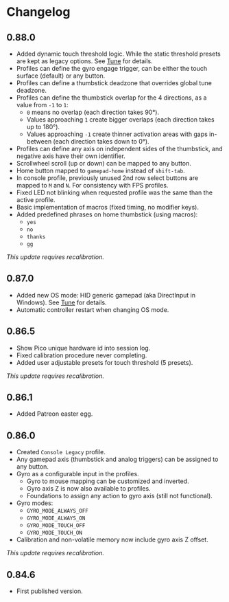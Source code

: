 # Changelog

## 0.88.0
- Added dynamic touch threshold logic. While the static threshold presets are kept as legacy options. See [Tune](https://inputlabs.io/alpakka/manual/tune) for details.
- Profiles can define the gyro engage trigger, can be either the touch surface (default) or any button.
- Profiles can define a thumbstick deadzone that overrides global tune deadzone.
- Profiles can define the thumbstick overlap for the 4 directions, as a value from `-1` to `1`:
  - `0` means no overlap (each direction takes 90°).
  - Values approaching `1` create bigger overlaps (each direction takes up to 180°).
  - Values approaching `-1` create thinner activation areas with gaps in-between (each direction takes down to 0°).
- Profiles can define any axis on independent sides of the thumbstick, and negative axis have their own identifier.
- Scrollwheel scroll (up or down) can be mapped to any button.
- Home button mapped to `gamepad-home` instead of `shift-tab`.
- In console profile, previously unused 2nd row select buttons are mapped to `M` and `N`. For consistency with FPS profiles.
- Fixed LED not blinking when requested profile was the same than the active profile.
- Basic implementation of macros (fixed timing, no modifier keys).
- Added predefined phrases on home thumbstick (using macros):
  - `yes`
  - `no`
  - `thanks`
  - `gg`

_This update requires recalibration._

## 0.87.0
- Added new OS mode: HID generic gamepad (aka DirectInput in Windows). See [Tune](https://inputlabs.io/alpakka/manual/tune) for details.
- Automatic controller restart when changing OS mode.

## 0.86.5
- Show Pico unique hardware id into session log.
- Fixed calibration procedure never completing.
- Added user adjustable presets for touch threshold (5 presets).

_This update requires recalibration._

## 0.86.1
- Added Patreon easter egg.

## 0.86.0
- Created `Console Legacy` profile.
- Any gamepad axis (thumbstick and analog triggers) can be assigned to any button.
- Gyro as a configurable input in the profiles.
    - Gyro to mouse mapping can be customized and inverted.
    - Gyro axis Z is now also available to profiles.
    - Foundations to assign any action to gyro axis (still not functional).
- Gyro modes:
  - `GYRO_MODE_ALWAYS_OFF`
  - `GYRO_MODE_ALWAYS_ON`
  - `GYRO_MODE_TOUCH_OFF`
  - `GYRO_MODE_TOUCH_ON`
- Calibration and non-volatile memory now include gyro axis Z offset.

_This update requires recalibration._

## 0.84.6
- First published version.
